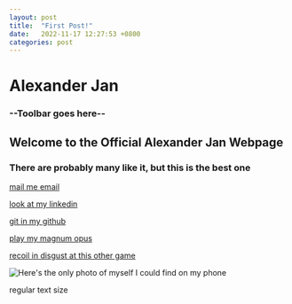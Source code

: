 ```yaml
---
layout: post
title:  "First Post!"
date:   2022-11-17 12:27:53 +0800
categories: post
---
```



# Alexander Jan

### --Toolbar goes here--
<!-- comment -->

<!-- links --> 


<!-- TODO
link to email mailto:alexxjann@gmail.com 
link to linkedin
https://www.linkedin.com/in/alexander-jan/
link to github
https://github.com/AlexxanderJan
link to resume WIP
maybe just upload a pdf.  
--> 



## Welcome to the Official Alexander Jan Webpage
### There are probably many like it, but this is the best one 
[mail me email](mailto:alexxjann@gmail.com)

[look at my linkedin](https://www.linkedin.com/in/alexander-jan/)

[git in my github](https://github.com/AlexxanderJan)

[play my magnum opus](https://spiritofbadrng.itch.io/pinball-2v01b "Pinball")

[recoil in disgust at this other game](https://spiritofbadrng.itch.io/futbol "futbol")
<!-- this game doens't even work, can we upload a working copy -->

![Here's the only photo of myself I could find on my phone](https://cdn.discordapp.com/attachments/336974492406644736/1042749865828036628/PXL_20221026_112058578.MP.jpg "Beep boop I am a robot")

regular text size